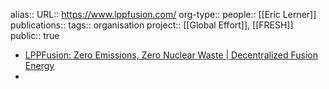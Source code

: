 alias::
URL:: https://www.lppfusion.com/
org-type::
people:: [[Eric Lerner]] 
publications:: 
tags:: organisation
project:: [[Global Effort]], [[FRESH]] 
public:: true
- [LPPFusion: Zero Emissions, Zero Nuclear Waste | Decentralized Fusion Energy](https://www.lppfusion.com/)
-